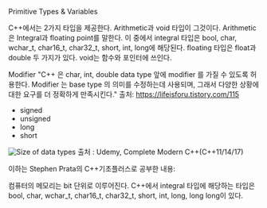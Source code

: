 Primitive Types & Variables

C++에서는 2가지 타입을 제공한다.
Arithmetic과 void 타입이 그것이다. Arithmetic은 Integral과 floating point를 말한다.
이 중에서 integral 타입은 bool, char, wchar_t, char16_t, char32_t, short, int, long에 해당된다.
floating 타입은 float과 double 두 가지가 있다.
void는 함수와 포인터에 쓰인다.

Modifier
"C++ 은 char, int, double data type 앞에 modifier 를 가질 수 있도록 허용한다. Modifier 는 base type 의 의미를 수정하는데 사용되며, 그래서 다양한 상황에 대한 요구를 더 정확하게 만족시킨다."
출처: https://lifeisforu.tistory.com/115

- signed
- unsigned
- long
- short

![Size of data types](https://user-images.githubusercontent.com/69636574/90955912-cb0f8d00-e4bc-11ea-9906-c5ff88ec44d1.png)
출처 : Udemy, Complete Modern C++(C++11/14/17)


이하는 Stephen Prata의 C++기초플러스로 공부한 내용:

컴퓨터의 메모리는 bit 단위로 이루어진다. C++에서 integral 타입에 해당하는 타입은
bool, char, wchar_t, char16_t, char32_t, short, int, long, long long이 있다. 



